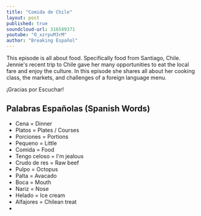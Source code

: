 ```yaml
---
title: "Comida de Chile"
layout: post
published: true
soundcloud-url: 316589371
youtube: "O_xzrpuM3rM"
author: "Breaking Español"
---
```

This episode is all about food. Specifically food from Santiago, Chile. Jennie's recent trip to Chile gave her many opportunities to eat the local fare and enjoy the culture. In this episode she shares all about her cooking class, the markets, and challenges of a foreign language menu.

¡Gracias por Escuchar!

## Palabras Españolas (Spanish Words)
- Cena = Dinner
- Platos = Plates / Courses
- Porciones = Portions
- Pequeno = Little
- Comida = Food
- Tengo celoso = I'm jealous
- Crudo de res = Raw beef
- Pulpo = Octopus
- Palta = Avacado
- Boca = Mouth
- Nariz = Nose
- Helado = Ice cream
- Alfajores = Chilean treat
-
